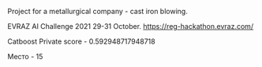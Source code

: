 Project for a metallurgical company - cast iron blowing.

EVRAZ AI Challenge 2021 29-31 October. https://reg-hackathon.evraz.com/ 

Catboost Private score - 0.592948717948718

Место - 15
